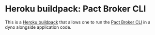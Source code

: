 Heroku buildpack: Pact Broker CLI
=========================

This is a [Heroku buildpack](http://devcenter.heroku.com/articles/buildpacks) that
allows one to run the [Pact Broker CLI](https://github.com/pact-foundation/pact_broker-client) in a dyno alongside application code.
